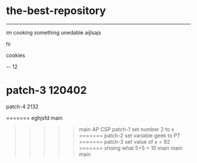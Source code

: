 # the-best-repository
_____________
im cooking something unedable
aijlsajs

hi 

cookies

--
12

patch-3
120402
=======



patch-4
2132

=======
eghjsfd
main
>>>>> main
AP CSP
patch-1
set number 2 to x
=======
patch-2
set variable geek to PT
=======
patch-3
set value of x = 92
=======
shoing what 5+5 = 10
main
main
 main
